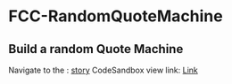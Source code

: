 # FCC-RandomQuoteMachine

## Build a random Quote Machine
Navigate to the : [story](https://www.freecodecamp.org/learn/front-end-development-libraries/front-end-development-libraries-projects/build-a-random-quote-machine)
CodeSandbox view link: [Link](https://codesandbox.io/s/randomquotemachine-wkm9q4)
